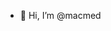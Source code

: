 - 👋 Hi, I’m @macmed

<!---
macmed/macmed is a ✨ special ✨ repository because its `README.md` (this file) appears on your GitHub profile.
You can click the Preview link to take a look at your changes.
--->
